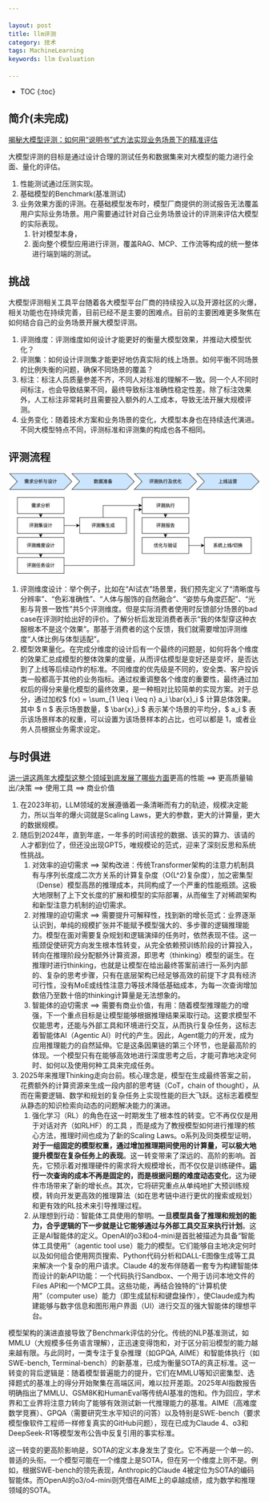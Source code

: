 ```yaml
---

layout: post
title: llm评测
category: 技术
tags: MachineLearning
keywords: llm Evaluation

---
```


<script>
  MathJax = {
    tex: {
      inlineMath: [['$', '$']], // 支持 $和$$ 作为行内公式分隔符
      displayMath: [['$$', '$$']], // 块级公式分隔符
    },
    svg: {
      fontCache: 'global'
    }
  };
</script>
<script async src="/public/js/mathjax/es5/tex-mml-chtml.js"></script>

* TOC
{:toc}

## 简介(未完成)

[揭秘大模型评测：如何用“说明书”式方法实现业务场景下的精准评估](https://mp.weixin.qq.com/s/uW_CCjKmSBKrD76Du2GLLQ)

大模型评测的目标是通过设计合理的测试任务和数据集来对大模型的能力进行全面、量化的评估。
1. 性能测试通过压测实现。
2. 基础模型的Benchmark(基准测试)
3. 业务效果方面的评测。在基础模型发布时，模型厂商提供的测试报告无法覆盖用户实际业务场景。用户需要通过针对自己业务场景设计的评测来评估大模型的实际表现。
    1. 针对模型本身，
    2. 面向整个模型应用进行评测，覆盖RAG、MCP、工作流等构成的统一整体进行端到端的测试。

## 挑战

大模型评测相关工具平台随着各大模型平台厂商的持续投入以及开源社区的火爆，相关功能也在持续完善，目前已经不是主要的困难点。目前的主要困难更多聚焦在如何结合自己的业务场景开展大模型评测。
1. 评测维度：评测维度如何设计才能更好的衡量大模型效果，并推动大模型优化？
2. 评测集：如何设计评测集才能更好地仿真实际的线上场景。如何平衡不同场景的比例失衡的问题，确保不同场景的覆盖？
3. 标注：标注人员质量参差不齐，不同人对标准的理解不一致。同一个人不同时间标注，也会导致结果不同，最终导致标注准确性稳定性差。除了标注效果外，人工标注非常耗时且需要投入额外的人工成本，导致无法开展大规模评测。
4. 业务变化：随着技术方案和业务场景的变化，大模型本身也在持续迭代演进。不同大模型特点不同，评测标准和评测集的构成也各不相同。

## 评测流程

![](/public/upload/machine/llm_evaluation_process.png)

1. 评测维度设计：举个例子，比如在“AI试衣”场景里，我们预先定义了“清晰度与分辨率”、“色彩准确性”、“人体与服饰的自然融合”、“姿势与角度匹配”、“光影与背景一致性”共5个评测维度。但是实际消费者使用时反馈部分场景的bad case在评测时给出好的评价。了解分析后发现消费者表示“我的体型穿这种衣服根本不是这个效果”。那基于消费者的这个反馈，我们就需要增加评测维度“人体比例与体型适配”。
2. 模型效果量化。在完成分维度的设计后有一个最终的问题是，如何将各个维度的效果汇总成模型的整体效果的度量，从而评估模型是变好还是变坏，是否达到了上线等后续动作的标准。不同维度的优先级是不同的，安全类、客户投诉类一般都高于其他的业务指标。通过权重调整各个维度的重要性，最终通过加权后的得分来量化模型的最终效果，是一种相对比较简单的实现方案。对于总分，通过加权$ f(x) = \sum_{1 \leq i \leq n} a_i \bar{x}_i $ 计算总体效果。其中 $ n $ 表示场景数量，$ \bar{x}_i $ 表示某个场景的平均分，$ a_i $ 表示该场景样本的权重，可以设置为该场景样本的占比，也可以都是 1，或者业务人员根据业务需求设定。 

## 与时俱进

[讲一讲这两年大模型这整个领域到底发展了哪些方面](https://mp.weixin.qq.com/s/RPj5fS7-hjacswRV7OQY9w)更高的性能 ==> 更高质量输出/决策 ==> 使用工具 ==> 商业价值
1. 在2023年初，LLM领域的发展遵循着一条清晰而有力的轨迹，规模决定能力，所以当年的爆火词就是Scaling Laws，更大的参数，更大的计算量，更大的数据规模。
2. 随后到2024年，直到年底，一年多的时间该挖的数据、该买的算力、该请的人才都到位了，但还没出现GPT5，唯规模论的范式，迎来了深刻反思和系统性挑战。
    1. 对效率的迫切需求 ==> 架构改进：传统Transformer架构的注意力机制具有与序列长度成二次方关系的计算复杂度（O(L^2)复杂度），加之密集型（Dense）模型高昂的推理成本，共同构成了一个严重的性能瓶颈。这极大地限制了上下文长度的扩展和模型的实际部署，从而催生了对稀疏架构和新型注意力机制的迫切需求。
    2.  对推理的迫切需求 ==> 需要提升可解释性，找到新的增长范式：业界逐渐认识到，单纯的规模扩张并不能赋予模型强大的、多步骤的逻辑推理能力。模型在面对需要复杂规划和逻辑演绎的任务时，依然表现不佳。这一瓶颈促使研究方向发生根本性转变，从完全依赖预训练阶段的计算投入，转向在推理阶段分配额外计算资源，即思考（thinking）模型的诞生。在推理时进行thinking，也就是让模型在给出最终答案前进行一系列内部的、复杂的思考步骤，只有在底层架构已经足够高效的前提下才具有经济可行性，没有MoE或线性注意力等技术降低基础成本，为每一次查询增加数倍乃至数十倍的thinking计算量是无法想象的。
    3. 智能体的迫切需求 ==> 需要有商业价值，有用：随着模型推理能力的增强，下一个重点目标是让模型能够根据推理结果采取行动。这要求模型不仅能思考，还能与外部工具和环境进行交互，从而执行复杂任务，这标志着智能体AI（Agentic AI）时代的产生。因此，Agent能力的开发，成为应用推理能力的自然延伸。它是这条因果链的第三个环节，也是最高阶的体现。一个模型只有在能够高效地进行深度思考之后，才能可靠地决定何时、如何以及使用何种工具来完成任务。   
3. 2025年来推理Thinking走向台前。核心理念是，模型在生成最终答案之前，花费额外的计算资源来生成一段内部的思考链（CoT，chain of thought），从而在需要逻辑、数学和规划的复杂任务上实现性能的巨大飞跃。这标志着模型从静态的知识检索向动态的问题解决能力的演进。   
    1. 强化学习（RL）的角色在这一时期发生了根本性的转变。它不再仅仅是用于对话对齐（如RLHF）的工具 ，而是成为了教授模型如何进行推理的核心方法，推理时间也成为了新的Scaling Laws。o系列及同类模型证明，**对于一组固定的模型权重，通过增加推理期间使用的计算量，可以极大地提升模型在复杂任务上的表现**。这一转变带来了深远的、高阶的影响。首先，它预示着对推理硬件的需求将大规模增长，而不仅仅是训练硬件。**运行一次查询的成本不再是固定的，而是根据问题的难度动态变化**，这为硬件市场带来了新的增长点。其次，它将研究重点从单纯地扩大预训练规模，转向开发更高效的推理算法（如在思考链中进行更优的搜索或规划）和更有效的RL技术来引导推理过程。
    2. 从理想到行动：智能体工具使用的黎明。**一旦模型具备了推理和规划的能力，合乎逻辑的下一步就是让它能够通过与外部工具交互来执行计划**。这正是AI智能体的定义。OpenAI的o3和o4-mini是首批被描述为具备“智能体工具使用”（agentic tool use）能力的模型。它们能够自主地决定何时以及如何组合使用网页搜索、Python代码分析和DALL-E图像生成等工具来解决一个复杂的用户请求。Claude 4的发布伴随着一套专为构建智能体而设计的新API功能：一个代码执行Sandbox、一个用于访问本地文件的Files API和一个MCP工具。这些功能，再结合独特的“计算机使用”（computer use）能力（即生成鼠标和键盘操作），使Claude成为构建能够与数字信息和图形用户界面（UI）进行交互的强大智能体的理想平台。

模型架构的演进直接导致了Benchmark评估的分化。传统的NLP基准测试，如MMLU（大规模多任务语言理解），正迅速变得饱和，对于区分前沿模型的能力越来越有限。与此同时，一类专注于复杂推理（如GPQA, AIME）和智能体执行（如SWE-bench, Terminal-bench）的新基准，已成为衡量SOTA的真正标准。这一转变的背后逻辑是：随着模型普遍能力的提升，它们在MMLU等知识密集型、选择题式的基准上的得分开始聚集在高端区间，难以拉开差距。2025年AI指数报告明确指出了MMLU、GSM8K和HumanEval等传统AI基准的饱和。作为回应，学术界和工业界将注意力转向了能够有效测试新一代推理能力的基准。AIME（高难度数学竞赛）、GPQA（需要研究生水平知识的问答）以及特别是SWE-bench（要求模型像软件工程师一样修复真实的GitHub问题），现在已成为Claude 4、o3和DeepSeek-R1等模型发布公告中反复引用的事实标准。

这一转变的更高阶影响是，SOTA的定义本身发生了变化。它不再是一个单一的、普适的头衔。一个模型可能在一个维度上是SOTA，但在另一个维度上则不是。例如，根据SWE-bench的领先表现，Anthropic的Claude 4被定位为SOTA的编码智能体。而OpenAI的o3/o4-mini则凭借在AIME上的卓越成绩，成为数学和推理领域的SOTA。